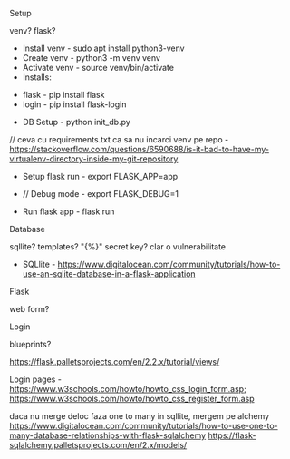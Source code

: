 Setup

venv?
flask?

* Install venv - sudo apt install python3-venv
* Create venv - python3 -m venv venv
* Activate venv - source venv/bin/activate
* Installs:
- flask - pip install flask
- login - pip install flask-login
* DB Setup - python init_db.py

// ceva cu requirements.txt ca sa nu incarci venv pe repo - https://stackoverflow.com/questions/6590688/is-it-bad-to-have-my-virtualenv-directory-inside-my-git-repository

* Setup flask run - export FLASK_APP=app
* // Debug mode - export FLASK_DEBUG=1

* Run flask app - flask run



Database

sqllite?
templates? "{%}"
secret key? clar o vulnerabilitate

* SQLlite - https://www.digitalocean.com/community/tutorials/how-to-use-an-sqlite-database-in-a-flask-application


Flask

web form?

Login

blueprints?

https://flask.palletsprojects.com/en/2.2.x/tutorial/views/

Login pages - https://www.w3schools.com/howto/howto_css_login_form.asp; https://www.w3schools.com/howto/howto_css_register_form.asp 

daca nu merge deloc faza one to many in sqllite, mergem pe alchemy
https://www.digitalocean.com/community/tutorials/how-to-use-one-to-many-database-relationships-with-flask-sqlalchemy
https://flask-sqlalchemy.palletsprojects.com/en/2.x/models/